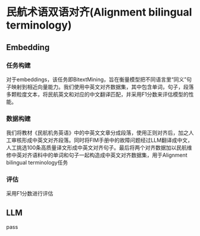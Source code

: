 # 民航术语双语对齐(Alignment bilingual terminology)

## Embedding
### 任务构建
对于embeddings，该任务即BitextMining，旨在衡量模型把不同语言里“同义”句子映射到相近向量能力。我们使用中英文对齐数据集，其中包含单词，句子，段落多颗粒度文本，将民航英文和对应的中文翻译匹配，并采用F1分数来评估模型的性能。
### 数据构建
我们将教材《民航机务英语》中的中英文文章分成段落，使用正则对齐后，加之人工审核形成中英文对齐段落。同时将FIM手册中的故障问题经过LLM翻译成中文，人工挑选100条高质量译文形成中英文对齐句子。最后将两个对齐数据加以民航维修中英对齐语料中的单词和句子一起构造成中英文对齐数据集，用于Alignment bilingual terminology任务
### 评估
采用F1分数进行评估
## LLM
pass
